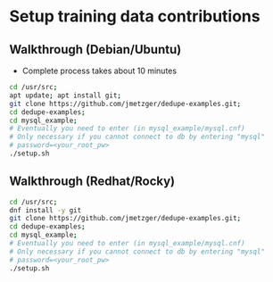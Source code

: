 # Setup training data contributions 

## Walkthrough (Debian/Ubuntu)

  * Complete process takes about 10 minutes 

```bash 
cd /usr/src; 
apt update; apt install git; 
git clone https://github.com/jmetzger/dedupe-examples.git;
cd dedupe-examples; 
cd mysql_example; 
# Eventually you need to enter (in mysql_example/mysql.cnf)  
# Only necessary if you cannot connect to db by entering "mysql" 
# password=<your_root_pw> 
./setup.sh 
```

## Walkthrough (Redhat/Rocky) 

```bash 
cd /usr/src;
dnf install -y git 
git clone https://github.com/jmetzger/dedupe-examples.git;
cd dedupe-examples; 
cd mysql_example; 
# Eventually you need to enter (in mysql_example/mysql.cnf)  
# Only necessary if you cannot connect to db by entering "mysql" 
# password=<your_root_pw> 
./setup.sh 
```


